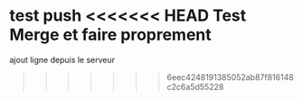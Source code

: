 test push
<<<<<<< HEAD
Test Merge et faire proprement
=======
ajout ligne depuis le serveur
>>>>>>> 6eec4248191385052ab87f816148c2c6a5d55228
